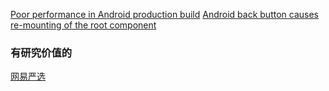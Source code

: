 [Poor performance in Android production build](https://github.com/facebook/react-native/issues/17033)
[Android back button causes re-mounting of the root component](https://github.com/facebook/react-native/issues/13775)
### 有研究价值的
[网易严选](https://gitee.com/fangkyi03/WY_YX)